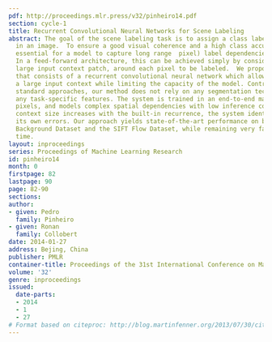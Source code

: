 ```yaml
---
pdf: http://proceedings.mlr.press/v32/pinheiro14.pdf
section: cycle-1
title: Recurrent Convolutional Neural Networks for Scene Labeling
abstract: The goal of the scene labeling task is to assign a class label to each pixel
  in an image.  To ensure a good visual coherence and a high class accuracy, it is
  essential for a model to capture long range  pixel) label dependencies in images.
  In a feed-forward architecture, this can be achieved simply by considering a sufficiently
  large input context patch, around each pixel to be labeled.  We propose an approach
  that consists of a recurrent convolutional neural network which allows us to consider
  a large input context while limiting the capacity of the model. Contrary to most
  standard approaches, our method does not rely on any segmentation technique nor
  any task-specific features. The system is trained in an end-to-end manner over raw
  pixels, and models complex spatial dependencies with low inference cost. As the
  context size increases with the built-in recurrence, the system identifies and corrects
  its own errors. Our approach yields state-of-the-art performance on both the Stanford
  Background Dataset and the SIFT Flow Dataset, while remaining very fast at test
  time.
layout: inproceedings
series: Proceedings of Machine Learning Research
id: pinheiro14
month: 0
firstpage: 82
lastpage: 90
page: 82-90
sections: 
author:
- given: Pedro
  family: Pinheiro
- given: Ronan
  family: Collobert
date: 2014-01-27
address: Bejing, China
publisher: PMLR
container-title: Proceedings of the 31st International Conference on Machine Learning
volume: '32'
genre: inproceedings
issued:
  date-parts:
  - 2014
  - 1
  - 27
# Format based on citeproc: http://blog.martinfenner.org/2013/07/30/citeproc-yaml-for-bibliographies/
---
```

